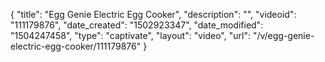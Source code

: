 {
    "title": "Egg Genie Electric Egg Cooker",
    "description": "",
    "videoid": "111179876",
    "date_created": "1502923347",
    "date_modified": "1504247458",
    "type": "captivate",
    "layout": "video",
    "url": "\/v\/egg-genie-electric-egg-cooker\/111179876"
}